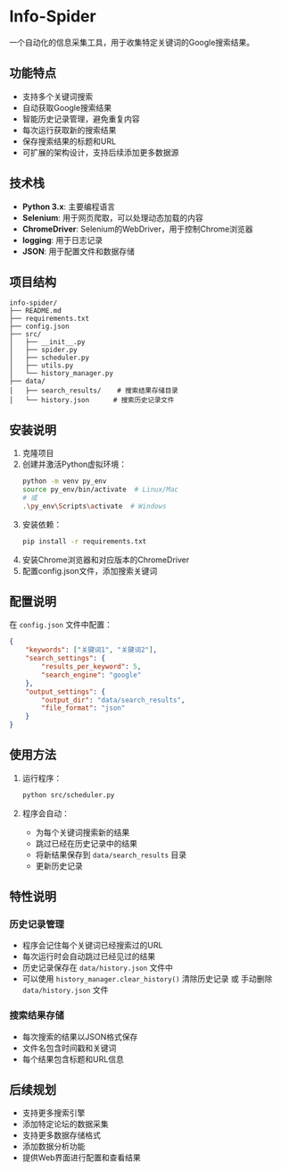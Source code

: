 # Info-Spider

一个自动化的信息采集工具，用于收集特定关键词的Google搜索结果。

## 功能特点

- 支持多个关键词搜索
- 自动获取Google搜索结果
- 智能历史记录管理，避免重复内容
- 每次运行获取新的搜索结果
- 保存搜索结果的标题和URL
- 可扩展的架构设计，支持后续添加更多数据源

## 技术栈

- **Python 3.x**: 主要编程语言
- **Selenium**: 用于网页爬取，可以处理动态加载的内容
- **ChromeDriver**: Selenium的WebDriver，用于控制Chrome浏览器
- **logging**: 用于日志记录
- **JSON**: 用于配置文件和数据存储

## 项目结构

```
info-spider/
├── README.md
├── requirements.txt
├── config.json
├── src/
│   ├── __init__.py
│   ├── spider.py
│   ├── scheduler.py
│   ├── utils.py
│   └── history_manager.py
├── data/
│   ├── search_results/    # 搜索结果存储目录
│   └── history.json      # 搜索历史记录文件
```

## 安装说明

1. 克隆项目
2. 创建并激活Python虚拟环境：
   ```bash
   python -m venv py_env
   source py_env/bin/activate  # Linux/Mac
   # 或
   .\py_env\Scripts\activate  # Windows
   ```
3. 安装依赖：
   ```bash
   pip install -r requirements.txt
   ```
3. 安装Chrome浏览器和对应版本的ChromeDriver
4. 配置config.json文件，添加搜索关键词

## 配置说明

在 `config.json` 文件中配置：

```json
{
    "keywords": ["关键词1", "关键词2"],
    "search_settings": {
        "results_per_keyword": 5,
        "search_engine": "google"
    },
    "output_settings": {
        "output_dir": "data/search_results",
        "file_format": "json"
    }
}
```

## 使用方法

1. 运行程序：
   ```bash
   python src/scheduler.py
   ```

2. 程序会自动：
   - 为每个关键词搜索新的结果
   - 跳过已经在历史记录中的结果
   - 将新结果保存到 `data/search_results` 目录
   - 更新历史记录

## 特性说明

### 历史记录管理
- 程序会记住每个关键词已经搜索过的URL
- 每次运行时会自动跳过已经见过的结果
- 历史记录保存在 `data/history.json` 文件中
- 可以使用 `history_manager.clear_history()` 清除历史记录 或 手动删除 `data/history.json` 文件

### 搜索结果存储
- 每次搜索的结果以JSON格式保存
- 文件名包含时间戳和关键词
- 每个结果包含标题和URL信息

## 后续规划

- 支持更多搜索引擎
- 添加特定论坛的数据采集
- 支持更多数据存储格式
- 添加数据分析功能
- 提供Web界面进行配置和查看结果